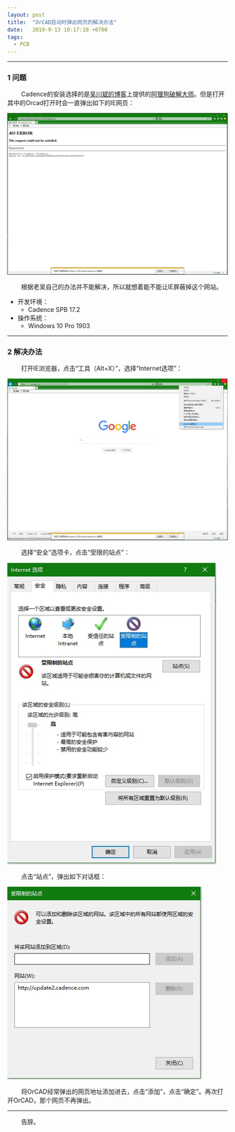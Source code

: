 ```yaml
---
layout: post
title:  "OrCAD启动时弹出网页的解决办法"
date:   2019-9-13 10:17:10 +0700
tags:
  - PCB
---
```


----

### 1 问题


&#160; &#160; &#160; &#160; Cadence的安装选择的是[吴川斌的博客](https://www.mr-wu.cn/)上提供的[阿狸狗破解大师](https://www.mr-wu.cn/aleego-crack-master-v3/)。但是打开其中的Orcad打开时会一直弹出如下的IE网页：

![1](https://raw.githubusercontent.com/Verdvana/Verdvana.github.io/master/_posts/OrCAD%E5%90%AF%E5%8A%A8%E6%97%B6%E5%BC%B9%E5%87%BA%E7%BD%91%E9%A1%B5%E7%9A%84%E8%A7%A3%E5%86%B3%E5%8A%9E%E6%B3%95/1.jpg)

&#160; &#160; &#160; &#160; 根据老吴自己的办法并不能解决，所以就想着能不能让IE屏蔽掉这个网站。

* 开发环境：
	* Cadence SPB 17.2
* 操作系统：
	* Windows 10 Pro 1903


----

### 2 解决办法

&#160; &#160; &#160; &#160; 打开IE浏览器，点击“工具（Alt+X）”，选择“Internet选项”：

![2](https://raw.githubusercontent.com/Verdvana/Verdvana.github.io/master/_posts/OrCAD%E5%90%AF%E5%8A%A8%E6%97%B6%E5%BC%B9%E5%87%BA%E7%BD%91%E9%A1%B5%E7%9A%84%E8%A7%A3%E5%86%B3%E5%8A%9E%E6%B3%95/2.jpg)

&#160; &#160; &#160; &#160; 选择“安全”选项卡，点击“受限的站点”：

![3](https://raw.githubusercontent.com/Verdvana/Verdvana.github.io/master/_posts/OrCAD%E5%90%AF%E5%8A%A8%E6%97%B6%E5%BC%B9%E5%87%BA%E7%BD%91%E9%A1%B5%E7%9A%84%E8%A7%A3%E5%86%B3%E5%8A%9E%E6%B3%95/3.jpg)

&#160; &#160; &#160; &#160; 点击“站点”，弹出如下对话框：

![4](https://raw.githubusercontent.com/Verdvana/Verdvana.github.io/master/_posts/OrCAD%E5%90%AF%E5%8A%A8%E6%97%B6%E5%BC%B9%E5%87%BA%E7%BD%91%E9%A1%B5%E7%9A%84%E8%A7%A3%E5%86%B3%E5%8A%9E%E6%B3%95/4.jpg)

&#160; &#160; &#160; &#160; 将OrCAD经常弹出的网页地址添加进去，点击“添加”，点击“确定”。再次打开OrCAD，那个网页不再弹出。


----
&#160; &#160; &#160; &#160; 告辞。

